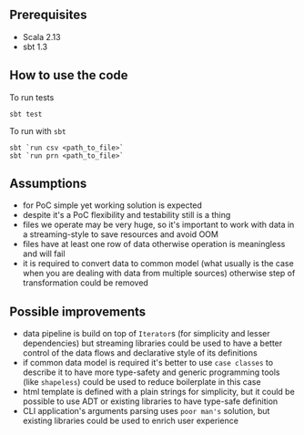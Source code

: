 ## Prerequisites

- Scala 2.13
- sbt 1.3

## How to use the code

To run tests
```
sbt test
```

To run with `sbt`
```
sbt `run csv <path_to_file>`
sbt `run prn <path_to_file>`
```

## Assumptions

- for PoC simple yet working solution is expected 
- despite it's a PoC flexibility and testability still is a thing
- files we operate may be very huge, so it's important to work with data in a streaming-style to save resources and
avoid OOM
- files have at least one row of data otherwise operation is meaningless and will fail
- it is required to convert data to common model (what usually is the case when you are dealing with data from multiple
sources) otherwise step of transformation could be removed

## Possible improvements

- data pipeline is build on top of `Iterator`s (for simplicity and lesser dependencies) but streaming libraries could be
used to have a better control of the data flows and declarative style of its definitions
- if common data model is required it's better to use `case classes` to describe it to have more type-safety
and generic programming tools (like `shapeless`) could be used to reduce boilerplate in this case
- html template is defined with a plain strings for simplicity, but it could be possible to use ADT or existing
libraries to have type-safe definition
- CLI application's arguments parsing uses `poor man's` solution, but existing libraries could be used to enrich user
experience
